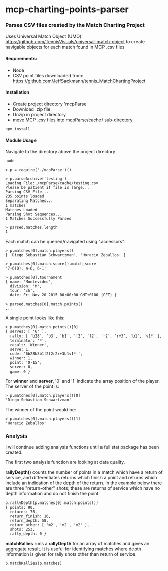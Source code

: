 # mcp-charting-points-parser
### Parses CSV files created by the Match Charting Project
Uses Universal Match Object (UMO) https://github.com/TennisVisuals/universal-match-object to create navigable objects for each match found in MCP .csv files

#### Requirements:
- Node
- CSV point files downloaded from: https://github.com/JeffSackmann/tennis_MatchChartingProject

#### Installation
- Create project directory 'mcpParse'
- Download .zip file
- Unzip in project directory
- move MCP .csv files into mcpParse/cache/ sub-directory

```
npm install
```
#### Module Usage
Navigate to the directory above the project directory
```
node

> p = require('./mcpParse')()

> p.parseArchive('testing')
Loading File:./mcpParse/cache/testing.csv
Please be patient if file is large...
Parsing CSV File...
235 points loaded
Separating Matches...
1 matches
Matches Loaded
Parsing Shot Sequences...
1 Matches Successfully Parsed

> parsed.matches.length
1
```
Each match can be queried/navigated using "accessors":
```
> p.matches[0].match.players()
[ 'Diego Sebastian Schwartzman', 'Horacio Zeballos' ]

> p.matches[0].match.score().match_score
'7-6(0), 4-6, 6-1'

> p.matches[0].tournament
{ name: 'Montevideo',
  division: 'M',
  tour: 'ch',
  date: Fri Nov 20 2015 00:00:00 GMT+0100 (CET) }

> parsed.matches[0].match.points()
...
```

A single point looks like this:
```
> p.matches[0].match.points()[0]
{ serves: [ '6' ],
  rally: [ 'b28', 'b3', 'b1', 'f2', 'f2', 'r2', 'r+3', 'b1', 'v1*' ],
  terminator: '*',
  result: 'Winner',
  serve: 1,
  code: '6b28b3b1f2f2r2r+3b1v1*|',
  winner: 1,
  point: '0-15',
  server: 0,
  game: 0 }
```
For **winner** and **server**,  '0' and '1' indicate the array position of the player.  The server of the point is:

```
> p.matches[0].match.players()[0]
'Diego Sebastian Schwartzman'
```

The winner of the point would be:

```
> p.matches[0].match.players()[1]
'Horacio Zeballos'
```

### Analysis

I will continue adding analysis functions until a full stat package has been created.

The first two analysis function are looking at data quality.

**rallyDepth()** counts the number of points in a match which have a return of service, and differentiates returns which finish a point and returns which include an indication of the depth of the return. In the example below there are three "return-other" shots; these are returns of service which have no depth information and do not finish the point.

```
p.rallyDepth(p.matches[0].match.points())
{ points: 90,
  returns: 75,
  return_finish: 16,
  return_depth: 58,
  return_other: [ 'm2', 'm2', 'm2' ],
  shots: 253,
  rally_depth: 0 }
```
**matchRallies** runs a **rallyDepth** for an array of matches and gives an aggregate result.  It is useful for identifying matches where depth information is given for rally shots other than return of service.

```
p.matchRallies(p.matches)
```
